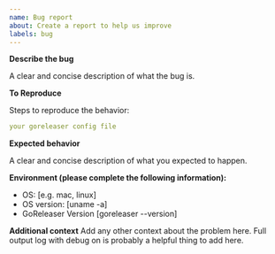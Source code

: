 ```yaml
---
name: Bug report
about: Create a report to help us improve
labels: bug
---
```


**Describe the bug**

A clear and concise description of what the bug is.

**To Reproduce**

Steps to reproduce the behavior:

```yaml
your goreleaser config file
```

**Expected behavior**

A clear and concise description of what you expected to happen.

**Environment (please complete the following information):**

- OS: [e.g. mac, linux]
- OS version: [uname -a]
- GoReleaser Version [goreleaser --version]

**Additional context**
Add any other context about the problem here. Full output log with debug on
is probably a helpful thing to add here.
